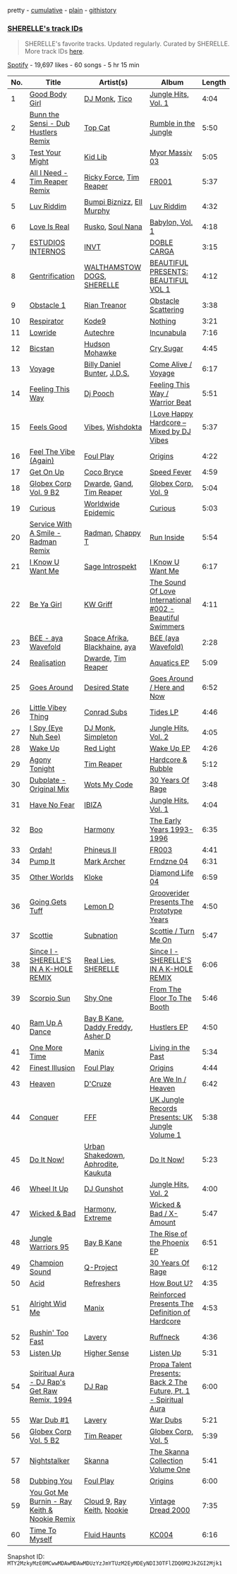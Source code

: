 pretty - [cumulative](/playlists/cumulative/37i9dQZF1DX8NzAadCccWE.md) - [plain](/playlists/plain/37i9dQZF1DX8NzAadCccWE) - [githistory](https://github.githistory.xyz/mackorone/spotify-playlist-archive/blob/main/playlists/plain/37i9dQZF1DX8NzAadCccWE)

### [SHERELLE's track IDs](https://open.spotify.com/playlist/37i9dQZF1DX8NzAadCccWE)

> SHERELLE's favorite tracks\. Updated regularly\. Curated by SHERELLE\. More track IDs <a href="spotify:genre:track\_id">here</a>.

[Spotify](https://open.spotify.com/user/spotify) - 19,697 likes - 60 songs - 5 hr 15 min

| No. | Title | Artist(s) | Album | Length |
|---|---|---|---|---|
| 1 | [Good Body Girl](https://open.spotify.com/track/2C6nDoiBjH2sgCfMNZFVSB) | [DJ Monk](https://open.spotify.com/artist/6oUWm82IRnDedDipHEbOIc), [Tico](https://open.spotify.com/artist/3xBrGPbGEKYId0B662DYFd) | [Jungle Hits, Vol\. 1](https://open.spotify.com/album/6ajFWIR0zVPWu3cBj68B4z) | 4:04 |
| 2 | [Bunn the Sensi \- Dub Hustlers Remix](https://open.spotify.com/track/5rwaFjD2ctbrsvh8tFP4cM) | [Top Cat](https://open.spotify.com/artist/3QR3QV1qQuTpcy1DIqOw9j) | [Rumble in the Jungle](https://open.spotify.com/album/5mucViTQhpvARXs9UCcHeg) | 5:50 |
| 3 | [Test Your Might](https://open.spotify.com/track/5YCmKr1PC6eGwmLgKE6G8a) | [Kid Lib](https://open.spotify.com/artist/2PT0dZa1yzFBrkp8U1UTKW) | [Myor Massiv 03](https://open.spotify.com/album/1I9fl55cl5Z9YU0eWTMEkc) | 5:05 |
| 4 | [All I Need \- Tim Reaper Remix](https://open.spotify.com/track/6X8q0hqfcQ1unCs3T9l804) | [Ricky Force](https://open.spotify.com/artist/64ZyN9aDMKH9vVG3z78Y4x), [Tim Reaper](https://open.spotify.com/artist/03KZUWKQujlCcgEdcrkvWd) | [FR001](https://open.spotify.com/album/60ydbeDJvT8xBFfIH6ISjP) | 5:37 |
| 5 | [Luv Riddim](https://open.spotify.com/track/5LYfO0Guw5mmmpsaKsmIEu) | [Bumpi Biznizz](https://open.spotify.com/artist/67YJXdsm176LyMYrv3AxZ3), [Ell Murphy](https://open.spotify.com/artist/4r0F1gbqeQsaPg5d2nm5EJ) | [Luv Riddim](https://open.spotify.com/album/196dbMjcsfnxSvIN7gKa1e) | 4:32 |
| 6 | [Love Is Real](https://open.spotify.com/track/7bI27xMlA3wamlDk4kvVWz) | [Rusko](https://open.spotify.com/artist/4BTcOR2hEQZQQL5AMo5u10), [Soul Nana](https://open.spotify.com/artist/0cS0neWJt38rrXAibihMt9) | [Babylon, Vol\. 1](https://open.spotify.com/album/2CNQ67P0mbL0ZECsESspO3) | 4:18 |
| 7 | [ESTUDIOS INTERNOS](https://open.spotify.com/track/6uAu4MKpeASDrdcJSLl49l) | [INVT](https://open.spotify.com/artist/7iS41tYQBUyJsZYcxCse0D) | [DOBLE CARGA](https://open.spotify.com/album/07uCsXYSpGNlEiVQE3BwQ8) | 3:15 |
| 8 | [Gentrification](https://open.spotify.com/track/05YJ8kmnxQTk9zsjujOHlm) | [WALTHAMSTOW DOGS](https://open.spotify.com/artist/0IQS3ENeRlhRwg0VB307MI), [SHERELLE](https://open.spotify.com/artist/2TFDQkQ7LahhuwL9p7R6MO) | [BEAUTIFUL PRESENTS: BEAUTIFUL VOL 1](https://open.spotify.com/album/7vxquNykZOqoSU3MR7UJ0G) | 4:12 |
| 9 | [Obstacle 1](https://open.spotify.com/track/1ANLA4HyfVMui5MPjwstXU) | [Rian Treanor](https://open.spotify.com/artist/6un6trkuuP46AZM0kkY8Yx) | [Obstacle Scattering](https://open.spotify.com/album/6githYTrl857l9544L4Us9) | 3:38 |
| 10 | [Respirator](https://open.spotify.com/track/4wZJvvWhngLb3znKI6HjQQ) | [Kode9](https://open.spotify.com/artist/5Z3GyWBvJZgJ35TS0cmXll) | [Nothing](https://open.spotify.com/album/3dCuwosZxBe3wR3ANpeeIY) | 3:21 |
| 11 | [Lowride](https://open.spotify.com/track/7gu3aKNbBq2nSWMhybCfBf) | [Autechre](https://open.spotify.com/artist/6WH1V41LwGDGmlPUhSZLHO) | [Incunabula](https://open.spotify.com/album/4KROnLN6Didp0F97RXaW7a) | 7:16 |
| 12 | [Bicstan](https://open.spotify.com/track/0ijKkR37HK5zOX2hm5bOqv) | [Hudson Mohawke](https://open.spotify.com/artist/6olWbKW2VLhFCHfOi0iEDb) | [Cry Sugar](https://open.spotify.com/album/5YoNp5U9MsUvXsTWhVhEFU) | 4:45 |
| 13 | [Voyage](https://open.spotify.com/track/2ey1cWp7qa2jQxiEDJYxWz) | [Billy Daniel Bunter](https://open.spotify.com/artist/0pGeeHbb2hxsDdIUFW3ci2), [J.D.S.](https://open.spotify.com/artist/45tt1ppWRmjWBeajPqAzzD) | [Come Alive / Voyage](https://open.spotify.com/album/0HkbpVVffMn9ZGG74ogQhs) | 6:17 |
| 14 | [Feeling This Way](https://open.spotify.com/track/2Y3uvMGCVqm4QUC2Fhv1kh) | [Dj Pooch](https://open.spotify.com/artist/05l2hjuRxhIWivfZHO02N8) | [Feeling This Way / Warrior Beat](https://open.spotify.com/album/45a7jVZiYfUmpPdNekv8YP) | 5:51 |
| 15 | [Feels Good](https://open.spotify.com/track/2KERBLhMrcKroTcq9yAubu) | [Vibes](https://open.spotify.com/artist/2hGxXtwh5MSCnweuvSx6um), [Wishdokta](https://open.spotify.com/artist/553sMBQTQMtuUkDhfKiOcz) | [I Love Happy Hardcore – Mixed by DJ Vibes](https://open.spotify.com/album/7j91HlvrfutI0ntwMTEpDM) | 5:37 |
| 16 | [Feel The Vibe \(Again\)](https://open.spotify.com/track/1WVhOYMnetboL007LBZhRA) | [Foul Play](https://open.spotify.com/artist/67FRYUfxVqKOrS3x4emvL8) | [Origins](https://open.spotify.com/album/3KqzGukJ8XRU1r2l8e5p8m) | 4:22 |
| 17 | [Get On Up](https://open.spotify.com/track/0pQ0qCy8KaqPtofeAoWCu3) | [Coco Bryce](https://open.spotify.com/artist/08hjAM9XAD28O0nWVKmlx5) | [Speed Fever](https://open.spotify.com/album/739IxNiV1KuJvgUcTelUiR) | 4:59 |
| 18 | [Globex Corp Vol\. 9 B2](https://open.spotify.com/track/2UcN0KNmCRzV7q6NwIRYdR) | [Dwarde](https://open.spotify.com/artist/6Yj4KzTFxItt3bGK9DuX4O), [Gand](https://open.spotify.com/artist/5cVweP6HdTfUGUNA2yYny5), [Tim Reaper](https://open.spotify.com/artist/03KZUWKQujlCcgEdcrkvWd) | [Globex Corp, Vol\. 9](https://open.spotify.com/album/7bsXcAMitL5NC9eLCLwmu5) | 5:04 |
| 19 | [Curious](https://open.spotify.com/track/2TGkKM8S62hUHEWPxH2Sn6) | [Worldwide Epidemic](https://open.spotify.com/artist/2xd5tjEKK14G1tJu5xA6ol) | [Curious](https://open.spotify.com/album/0dNukbDeEk0vbqNYylYUtI) | 5:03 |
| 20 | [Service With A Smile \- Radman Remix](https://open.spotify.com/track/5bIzrah5IqE9XmBG92dJRN) | [Radman](https://open.spotify.com/artist/5rZTk1nGYLyhYLvh7i3Lef), [Chappy T](https://open.spotify.com/artist/5i7GqXwdnZbqDsPJ43LyDw) | [Run Inside](https://open.spotify.com/album/1tdzvKoCJYGTgb87za8M1Z) | 5:54 |
| 21 | [I Know U Want Me](https://open.spotify.com/track/3f5JKreS5eBaq8rMiJHhM7) | [Sage Introspekt](https://open.spotify.com/artist/4ekpVu17mXNnTLJ61iow2T) | [I Know U Want Me](https://open.spotify.com/album/4VZfMYJ3lQ6M9ntcCDIgSA) | 6:17 |
| 22 | [Be Ya Girl](https://open.spotify.com/track/2SYtKPPZGyObiLe2XrqEfY) | [KW Griff](https://open.spotify.com/artist/0c93ipDYZUvYQEKgAs1Vfu) | [The Sound Of Love International \#002 \- Beautiful Swimmers](https://open.spotify.com/album/2cxbgAp9U7ZubuZ2ygijXk) | 4:11 |
| 23 | [B£E \- aya Wavefold](https://open.spotify.com/track/47CXMS5mAERppoCxdK7bGH) | [Space Afrika](https://open.spotify.com/artist/6cU1HCzqStKzT3NUuaaCO5), [Blackhaine](https://open.spotify.com/artist/5YUsQAApp3PLKOyhdyKPw5), [aya](https://open.spotify.com/artist/0NKaRcyqHnynkv7UMsOhEH) | [B£E \(aya Wavefold\)](https://open.spotify.com/album/0baiyt3lJLUE1kLJalEi4T) | 2:28 |
| 24 | [Realisation](https://open.spotify.com/track/7DXSEcGyBfgzsgWbwwBVa9) | [Dwarde](https://open.spotify.com/artist/6Yj4KzTFxItt3bGK9DuX4O), [Tim Reaper](https://open.spotify.com/artist/03KZUWKQujlCcgEdcrkvWd) | [Aquatics EP](https://open.spotify.com/album/5zk5ayP8jzOhJdRQkgJMJf) | 5:09 |
| 25 | [Goes Around](https://open.spotify.com/track/5a4Y4TnykqvnKOnKv78Of1) | [Desired State](https://open.spotify.com/artist/0RTQBPcao3QGythpPmZrgQ) | [Goes Around / Here and Now](https://open.spotify.com/album/2BFf0lXitRqKcE3puBHKa3) | 6:52 |
| 26 | [Little Vibey Thing](https://open.spotify.com/track/2ESLxzqj6HB6QGdCoEJbNK) | [Conrad Subs](https://open.spotify.com/artist/62Vn4DolLwSkkSS4fEXKLH) | [Tides LP](https://open.spotify.com/album/5UVRNQrXNRJz8P4VJIpdOW) | 4:46 |
| 27 | [I Spy \(Eye Nuh See\)](https://open.spotify.com/track/31YL7wkXKNCMhSycK8dQcN) | [DJ Monk](https://open.spotify.com/artist/6oUWm82IRnDedDipHEbOIc), [Simpleton](https://open.spotify.com/artist/6a9dRIQdjTzO1aSa5aHfDM) | [Jungle Hits, Vol\. 2](https://open.spotify.com/album/5cUKFvWH5OENoGjbry6pQO) | 4:05 |
| 28 | [Wake Up](https://open.spotify.com/track/0JPiYS3idnjyTKKWtNv8tr) | [Red Light](https://open.spotify.com/artist/4ndHkMtVrpNSGBSIvARx76) | [Wake Up EP](https://open.spotify.com/album/4mKShYqjGJouuGOD98NcsS) | 4:26 |
| 29 | [Agony Tonight](https://open.spotify.com/track/6Q5WxKtTkDf76pfXvE4lGc) | [Tim Reaper](https://open.spotify.com/artist/03KZUWKQujlCcgEdcrkvWd) | [Hardcore & Rubble](https://open.spotify.com/album/5OM5pbNlmjuSWptvSMfs9s) | 5:12 |
| 30 | [Dubplate \- Original Mix](https://open.spotify.com/track/2frRwm6fcru9Ba7MeHbaV4) | [Wots My Code](https://open.spotify.com/artist/2oyVj5zi616mZj2od6LSsV) | [30 Years Of Rage](https://open.spotify.com/album/23jTvoFSWLKhfS8BWIm12x) | 3:48 |
| 31 | [Have No Fear](https://open.spotify.com/track/5XDRlQHJ2q96asIslCEV0f) | [IBIZA](https://open.spotify.com/artist/2gOi46TSDBDLUmmuswG2on) | [Jungle Hits, Vol\. 1](https://open.spotify.com/album/6ajFWIR0zVPWu3cBj68B4z) | 4:04 |
| 32 | [Boo](https://open.spotify.com/track/3a4DoAHjA7A9qD1vSl55RX) | [Harmony](https://open.spotify.com/artist/16gfjjn0IbPiW4oVu9iNA4) | [The Early Years 1993\-1996](https://open.spotify.com/album/539Fxf7Mv62713hvbLUzn2) | 6:35 |
| 33 | [Ordah!](https://open.spotify.com/track/0THQ1W902VBoeSZXzPba89) | [Phineus II](https://open.spotify.com/artist/1qLiuyjL0jMScZ07LxJpXY) | [FR003](https://open.spotify.com/album/6NYLAjH9kPng1CFbOzsE3v) | 4:41 |
| 34 | [Pump It](https://open.spotify.com/track/4JF7SVpoXcaD4NUZtS5XwG) | [Mark Archer](https://open.spotify.com/artist/3bwbfpfkk1D1cHy7XZ97vF) | [Frndzne 04](https://open.spotify.com/album/7rKqj6g0Tk3htSeHTWFCmt) | 6:31 |
| 35 | [Other Worlds](https://open.spotify.com/track/4I08sf0cJZx435iYj9juyO) | [Kloke](https://open.spotify.com/artist/2cggyYmdk2HP87tYGtw3La) | [Diamond Life 04](https://open.spotify.com/album/54CjOMsvK3Ml03WiPFrMiV) | 6:59 |
| 36 | [Going Gets Tuff](https://open.spotify.com/track/1lMyxSnENVhG4iB5OkqjtH) | [Lemon D](https://open.spotify.com/artist/4K5Dosv1aTGnVJzfv6QilI) | [Grooverider Presents The Prototype Years](https://open.spotify.com/album/7ewM0AVaBniZo7cGKssDBm) | 4:50 |
| 37 | [Scottie](https://open.spotify.com/track/359aCf1X4Htiq2e6LWKs5a) | [Subnation](https://open.spotify.com/artist/1xIJgirwQTZpOtv9q06hmq) | [Scottie / Turn Me On](https://open.spotify.com/album/4hEdA1sm2WQvCoN9nnpbQF) | 5:47 |
| 38 | [Since I \- SHERELLE'S IN A K\-HOLE REMIX](https://open.spotify.com/track/5jzmyt9P3x7HHczebllKLM) | [Real Lies](https://open.spotify.com/artist/1jucBaHU995Lf7ViACscFu), [SHERELLE](https://open.spotify.com/artist/2TFDQkQ7LahhuwL9p7R6MO) | [Since I \- SHERELLE'S IN A K\-HOLE REMIX](https://open.spotify.com/album/3JG4kvDxvkvHnFe0bIekM6) | 6:06 |
| 39 | [Scorpio Sun](https://open.spotify.com/track/10CRTxsoDvwgBygdKsyhQE) | [Shy One](https://open.spotify.com/artist/6FafP4LIlZnnYNacDoW7yZ) | [From The Floor To The Booth](https://open.spotify.com/album/2frqao7MHXrHmYrijCWlm0) | 5:46 |
| 40 | [Ram Up A Dance](https://open.spotify.com/track/0CD63QsyrrcNQ9Ux8GUgP4) | [Bay B Kane](https://open.spotify.com/artist/2bmPucDtmNJQiRlyn7nQqM), [Daddy Freddy](https://open.spotify.com/artist/1V6f3JOvc36EUWcIaTBlfD), [Asher D](https://open.spotify.com/artist/6YHM1vRoDQZuS7GLVx7qVO) | [Hustlers EP](https://open.spotify.com/album/1ahMDKPEfuHYawW28RcGMh) | 4:50 |
| 41 | [One More Time](https://open.spotify.com/track/4SVcVro7FaAJ67mjFKboyO) | [Manix](https://open.spotify.com/artist/3NxpC1snwKVakSDm2hLNsI) | [Living in the Past](https://open.spotify.com/album/2ffzDpla2bbc02h4ASeutu) | 5:34 |
| 42 | [Finest Illusion](https://open.spotify.com/track/2FrTV6h36FKjByFOFdSZmy) | [Foul Play](https://open.spotify.com/artist/67FRYUfxVqKOrS3x4emvL8) | [Origins](https://open.spotify.com/album/3KqzGukJ8XRU1r2l8e5p8m) | 4:44 |
| 43 | [Heaven](https://open.spotify.com/track/4FKnEmmpyPGHIu6uTKPP6E) | [D'Cruze](https://open.spotify.com/artist/5jTjgHoQanj6Mo3vNJk66S) | [Are We In / Heaven](https://open.spotify.com/album/2bcQq4LYnBmLSjZwMFTqFI) | 6:42 |
| 44 | [Conquer](https://open.spotify.com/track/3rFQLi6BE8wPGfYxIRXn4M) | [FFF](https://open.spotify.com/artist/1jR7PWJW17d3h2kEUqW0Tu) | [UK Jungle Records Presents: UK Jungle Volume 1](https://open.spotify.com/album/0Favz2IFiUl67RMzdAP7t6) | 5:38 |
| 45 | [Do It Now!](https://open.spotify.com/track/4WmssqakTOhIPKcPKpY87B) | [Urban Shakedown](https://open.spotify.com/artist/3h3XG3dDbh5MxIFyXNepCN), [Aphrodite](https://open.spotify.com/artist/1SsdsVIIKLUe54OsHzm5uQ), [Kaukuta](https://open.spotify.com/artist/3wL34iKauhbC3vwofcugqK) | [Do It Now!](https://open.spotify.com/album/1Sql9mxGB3z8SDdOVLlpZM) | 5:23 |
| 46 | [Wheel It Up](https://open.spotify.com/track/7iGjbUYFIp1VNTwqKf3iQg) | [DJ Gunshot](https://open.spotify.com/artist/7gOD9sEwuOQA03HyFL4ILW) | [Jungle Hits, Vol\. 2](https://open.spotify.com/album/5cUKFvWH5OENoGjbry6pQO) | 4:00 |
| 47 | [Wicked & Bad](https://open.spotify.com/track/68Wo1HxKNaO2FQ4vatHTXD) | [Harmony](https://open.spotify.com/artist/16gfjjn0IbPiW4oVu9iNA4), [Extreme](https://open.spotify.com/artist/4Z6JrXrOgYcQ9iDbO1iZRI) | [Wicked & Bad / X\-Amount](https://open.spotify.com/album/6h4sD3AWZmQtbx2VwL2k3H) | 5:47 |
| 48 | [Jungle Warriors 95](https://open.spotify.com/track/0Efs4tz8dVtMcpszu0sB19) | [Bay B Kane](https://open.spotify.com/artist/2bmPucDtmNJQiRlyn7nQqM) | [The Rise of the Phoenix EP](https://open.spotify.com/album/73Z2M75Fjkgx2E6OrvzsCl) | 6:51 |
| 49 | [Champion Sound](https://open.spotify.com/track/5HUlait8F98NnmUy8PoKA2) | [Q\-Project](https://open.spotify.com/artist/7mQbqurgWLowz9iumqdV3E) | [30 Years Of Rage](https://open.spotify.com/album/23jTvoFSWLKhfS8BWIm12x) | 6:12 |
| 50 | [Acid](https://open.spotify.com/track/6y4lj3z4beSuCJXLnVhI6e) | [Refreshers](https://open.spotify.com/artist/4cGp1DxvYloTMZiCnVcp2L) | [How Bout U?](https://open.spotify.com/album/3xEw2SoYXQ0lpGWNjdnMBh) | 4:35 |
| 51 | [Alright Wid Me](https://open.spotify.com/track/23uGz8o01ThulEQPZTLvM2) | [Manix](https://open.spotify.com/artist/3NxpC1snwKVakSDm2hLNsI) | [Reinforced Presents The Definition of Hardcore](https://open.spotify.com/album/0Ajwqb746Owv6ALnMWBiGI) | 4:53 |
| 52 | [Rushin' Too Fast](https://open.spotify.com/track/7F5cLHv0LcPDYMsBlOoMuI) | [Lavery](https://open.spotify.com/artist/0fK0hLAdC0LJDHiReWUAYU) | [Ruffneck](https://open.spotify.com/album/1LnAE21jZKRQMLYmM5wv0w) | 4:36 |
| 53 | [Listen Up](https://open.spotify.com/track/0XW53tZWV6kBjOfaVBMmlD) | [Higher Sense](https://open.spotify.com/artist/5x9yCuNNricWjVq4Qr2IRb) | [Listen Up](https://open.spotify.com/album/0KBPcTosFJ9gpgh559GvwG) | 5:31 |
| 54 | [Spiritual Aura \- DJ Rap's Get Raw Remix, 1994](https://open.spotify.com/track/4pc6AW5u6BJcKGnaUSCLwX) | [DJ Rap](https://open.spotify.com/artist/68AFCxLSHARThf2XIYwY46) | [Propa Talent Presents: Back 2 The Future, Pt\. 1 \- Spiritual Aura](https://open.spotify.com/album/75SbtmTdV4WAEYpcQH8vVD) | 6:00 |
| 55 | [War Dub \#1](https://open.spotify.com/track/73X6y84mtWYBw8zPHe2lGr) | [Lavery](https://open.spotify.com/artist/0fK0hLAdC0LJDHiReWUAYU) | [War Dubs](https://open.spotify.com/album/0FrEFew4BdAo8vV24T6x1M) | 5:21 |
| 56 | [Globex Corp Vol\. 5 B2](https://open.spotify.com/track/7mmhjlPfOlJlDgaD76uBZh) | [Tim Reaper](https://open.spotify.com/artist/03KZUWKQujlCcgEdcrkvWd) | [Globex Corp, Vol\. 5](https://open.spotify.com/album/2Ziv3KGQccckeVxjUsLdci) | 5:39 |
| 57 | [Nightstalker](https://open.spotify.com/track/5QPlRffigSWAaKE0JwPw3q) | [Skanna](https://open.spotify.com/artist/6h7y5SBkAAiL43dxJP5K5e) | [The Skanna Collection Volume One](https://open.spotify.com/album/4jLHrXtzON3Upz9raN8mOT) | 5:41 |
| 58 | [Dubbing You](https://open.spotify.com/track/7otaDsi4MfMgnd0OsAnVut) | [Foul Play](https://open.spotify.com/artist/67FRYUfxVqKOrS3x4emvL8) | [Origins](https://open.spotify.com/album/3KqzGukJ8XRU1r2l8e5p8m) | 6:00 |
| 59 | [You Got Me Burnin \- Ray Keith & Nookie Remix](https://open.spotify.com/track/4QM03Jgj9V8EdBtbh393la) | [Cloud 9](https://open.spotify.com/artist/02AM03mK2DQTiDr33b87f6), [Ray Keith](https://open.spotify.com/artist/6LWmwdaxswnPZCrjexu80I), [Nookie](https://open.spotify.com/artist/491cHKkjRVcGaChy40l4Bh) | [Vintage Dread 2000](https://open.spotify.com/album/1eorEF6PNbAm9UGxmPDZg8) | 7:35 |
| 60 | [Time To Myself](https://open.spotify.com/track/6wHbUmqpA2zCp4uoN1gQ5X) | [Fluid Haunts](https://open.spotify.com/artist/5nldwuXFiR54FV2HdA8pSJ) | [KC004](https://open.spotify.com/album/4egV2lhSmPt1nqkBObGnJj) | 6:16 |

Snapshot ID: `MTY2MzkyMzE0MCwwMDAwMDAwMDUzYzJmYTUzM2EyMDEyNDI3OTFlZDQ0M2JkZGI2Mjk1`

